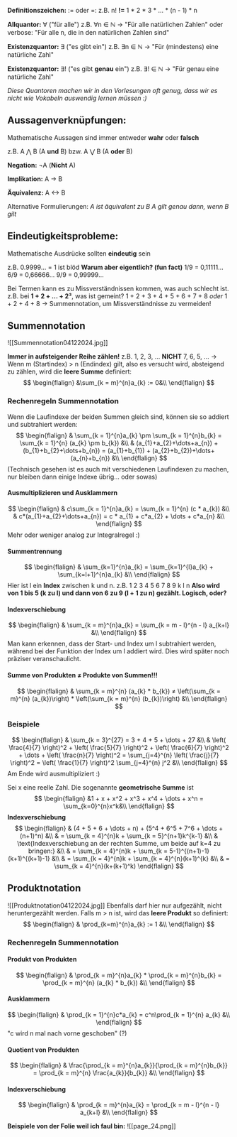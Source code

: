 **Definitionszeichen:** 
:= oder =:
z.B. n! **!=** 1 \* 2 \* 3 \* ... \* (n - 1) \* n

**Allquantor:** ∀ ("für alle")
z.B. ∀n ∈ ℕ 
-> "Für alle natürlichen Zahlen" oder verbose: "Für alle n, die in den natürlichen Zahlen sind"

**Existenzquantor:** ∃ ("es gibt ein")
z.B. ∃n ∈ ℕ 
-> "Für (mindestens) eine natürliche Zahl" 

**Existenzquantor:** ∃! ("es gibt **genau** ein")
z.B. ∃! ∈ ℕ
-> "Für genau eine natürliche Zahl" 

*Diese Quantoren machen wir in den Vorlesungen oft genug, dass wir es nicht wie Vokabeln auswendig lernen müssen :)*
## Aussagenverknüpfungen:
Mathematische Aussagen sind immer entweder **wahr** oder **falsch**

z.B. A ⋀ B (A **und** B) bzw. A ⋁ B (A **oder** B)

**Negation:** 
¬A (**Nicht** A)

**Implikation:** 
A -> B

**Äquivalenz:**
A <-> B

Alternative Formulierungen:
*A ist äquivalent zu B
A gilt genau dann, wenn B gilt*
## Eindeutigkeitsprobleme:
Mathematische Ausdrücke sollten **eindeutig** sein

z.B. 0.9999... = 1 ist blöd
**Warum aber eigentlich? (fun fact)**
1/9 = 0,11111...
6/9 = 0,66666...
9/9 = 0,99999...

Bei Termen kann es zu Missverständnissen kommen, was auch schlecht ist. 
z.B. bei **1 + 2 + ... + 2³**, was ist gemeint?
1 + 2 + 3 + 4 + 5 + 6 + 7 + 8 *oder* 1 + 2 + 4 + 8
-> Summennotation, um Missverständnisse zu vermeiden!

## Summennotation
![[Summennotation04122024.jpg]]

**Immer in aufsteigender Reihe zählen!** 
z.B. 1, 2, 3, ...
**NICHT** 7, 6, 5, ...
-> Wenn m (Startindex) > n (Endindex) gilt, also es versucht wird, absteigend zu zählen, wird die **leere Summe** definiert:
$$
\begin{flalign}
&\sum_{k = m}^{n}a_{k} := 0&\\
\end{flalign}
$$
### Rechenregeln Summennotation
Wenn die Laufindexe der beiden Summen gleich sind, können sie so addiert und subtrahiert werden:
$$
\begin{flalign}
& \sum_{k = 1}^{n}a_{k} \pm \sum_{k = 1}^{n}b_{k} = \sum_{k = 1}^{n} (a_{k} \pm b_{k}) &\\
& (a_{1}+a_{2}+\dots+a_{n}) + (b_{1}+b_{2}+\dots+b_{n}) = (a_{1}+b_{1}) + (a_{2}+b_{2})+\dots+(a_{n}+b_{n}) &\\ 
\end{flalign}
$$
(Technisch gesehen ist es auch mit verschiedenen Laufindexen zu machen, nur bleiben dann einige Indexe übrig... oder sowas)
#### Ausmultiplizieren und Ausklammern
$$
\begin{flalign}
& c\sum_{k = 1}^{n}a_{k} = \sum_{k = 1}^{n} (c * a_{k}) &\\
& c*(a_{1}+a_{2}+\dots+a_{n}) = c * a_{1} + c*a_{2} + \dots + c*a_{n} &\\ 
\end{flalign}
$$
Mehr oder weniger analog zur Integralregel :)
#### Summentrennung
$$
\begin{flalign}
& \sum_{k=1}^{n}a_{k} = \sum_{k=1}^{l}a_{k} + \sum_{k=l+1}^{n}a_{k} &\\
\end{flalign}
$$
Hier ist l ein **Index** zwischen k und n. z.B.
1 2 3 4 5 6 7 8 9 
k              l        n
**Also wird von 1 bis 5 (k zu l) und dann von 6 zu 9 (l + 1 zu n) gezählt. Logisch, oder?**
#### Indexverschiebung
$$
\begin{flalign}
& \sum_{k = m}^{n}a_{k} = \sum_{k = m - l}^{n - l} a_{k+l} &\\
\end{flalign}
$$
Man kann erkennen, dass der Start- und Index um l subtrahiert werden, während bei der Funktion der Index um l addiert wird. Dies wird später noch präziser veranschaulicht.
#### Summe von Produkten ≠ Produkte von Summen!!!
$$
\begin{flalign}
& \sum_{k = m}^{n} (a_{k} * b_{k}) ≠ \left(\sum_{k = m}^{n} (a_{k})\right) * \left(\sum_{k = m}^{n} (b_{k})\right) &\\
\end{flalign}
$$
### Beispiele
$$
\begin{flalign}
& \sum_{k = 3}^{27} = 3 + 4 + 5 + \dots + 27 &\\
& \left( \frac{4}{7} \right)^2 + \left( \frac{5}{7} \right)^2 + \left( \frac{6}{7} \right)^2 + \dots + \left( \frac{n}{7} \right)^2 = \sum_{j=4}^{n} \left( \frac{j}{7} \right)^2 = \left( \frac{1}{7} \right)^2 \sum_{j=4}^{n} j^2 &\\ 
\end{flalign}
$$
Am Ende wird ausmultipliziert :)

Sei x eine reelle Zahl. Die sogenannte **geometrische Summe** ist
$$
\begin{flalign}
&1 + x + x^2 + x^3 + x^4 + \dots + x^n = \sum_{k=0}^{n}x^k&\\
\end{flalign}
$$
**Indexverschiebung**
$$
\begin{flalign}
& (4 + 5 + 6 + \dots + n) + (5^4 + 6^5 + 7^6 + \dots + (n+1)^n) &\\
& = \sum_{k = 4}^{n}k + \sum_{k = 5}^{n+1}k^{k-1} &\\
& \text{Indexverschiebung an der rechten Summe, um beide auf k=4 zu bringen:} &\\
& = \sum_{k = 4}^{n}k + \sum_{k = 5-1}^{(n+1)-1}(k+1)^{(k+1)-1} &\\
& = \sum_{k = 4}^{n}k + \sum_{k = 4}^{n}(k+1)^{k} &\\
& = \sum_{k = 4}^{n}(k+(k+1)^k)
\end{flalign}
$$
## Produktnotation
![[Produktnotation04122024.jpg]]
Ebenfalls darf hier nur aufgezählt, nicht heruntergezählt werden. 
Falls m > n ist, wird das **leere Produkt** so definiert:
$$
\begin{flalign}
& \prod_{k=m}^{n}a_{k} := 1 &\\ 
\end{flalign}
$$
### Rechenregeln Summennotation
#### Produkt von Produkten
$$
\begin{flalign}
& \prod_{k = m}^{n}a_{k} * \prod_{k = m}^{n}b_{k} = \prod_{k = m}^{n} (a_{k} * b_{k}) &\\
\end{flalign}
$$
#### Ausklammern
$$
\begin{flalign}
& \prod_{k = 1}^{n}c*a_{k} = c^n\prod_{k = 1}^{n} a_{k} &\\
\end{flalign}
$$
"c wird n mal nach vorne geschoben" (?)
#### Quotient von Produkten
$$
\begin{flalign}
& \frac{\prod_{k = m}^{n}a_{k}}{\prod_{k = m}^{n}b_{k}}   = \prod_{k = m}^{n} \frac{a_{k}}{b_{k}} &\\
\end{flalign}
$$
#### Indexverschiebung
$$
\begin{flalign}
& \prod_{k = m}^{n}a_{k} = \prod_{k = m - l}^{n - l} a_{k+l} &\\
\end{flalign}
$$

**Beispiele von der Folie weil ich faul bin:**
![[page_24.png]]
